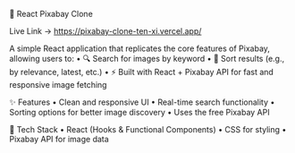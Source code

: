 📸 React Pixabay Clone

Live Link -> https://pixabay-clone-ten-xi.vercel.app/

A simple React application that replicates the core features of Pixabay, allowing users to:
	•	🔍 Search for images by keyword
	•	📂 Sort results (e.g., by relevance, latest, etc.)
	•	⚡ Built with React + Pixabay API for fast and responsive image fetching

✨ Features
	•	Clean and responsive UI
	•	Real-time search functionality
	•	Sorting options for better image discovery
	•	Uses the free Pixabay API

🚀 Tech Stack
	•	React (Hooks & Functional Components)
	•	CSS for styling
	•	Pixabay API for image data


